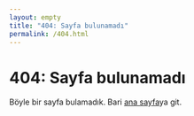 ```yaml
---
layout: empty
title: "404: Sayfa bulunamadı"
permalink: /404.html
---
```


<div class="page">
  <h1 class="page-title">404: Sayfa bulunamadı</h1>
  <p class="lead">Böyle bir sayfa bulamadık. Bari <a href="/">ana sayfa</a>ya git.</p>
</div>
